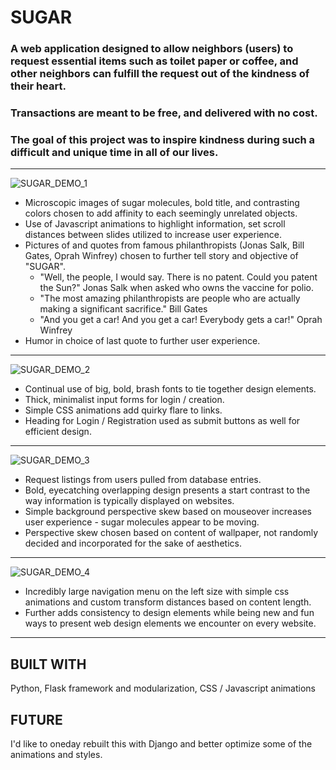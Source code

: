 # SUGAR
### A web application designed to allow neighbors (users) to request essential items such as toilet paper or coffee, and other neighbors can fulfill the request out of the kindness of their heart. 
### Transactions are meant to be free, and delivered with no cost. 
### The goal of this project was to inspire kindness during such a difficult and unique time in all of our lives. 

<hr>

![SUGAR_DEMO_1](https://media.giphy.com/media/gFVUAusUoDWT8sQ7mC/giphy.gif)
- Microscopic images of sugar molecules, bold title, and contrasting colors chosen to add affinity to each seemingly unrelated objects.
- Use of Javascript animations to highlight information, set scroll distances between slides utilized to increase user experience.
- Pictures of and quotes from famous philanthropists (Jonas Salk, Bill Gates, Oprah Winfrey) chosen to further tell story and objective of "SUGAR". 
  - "Well, the people, I would say. There is no patent. Could you patent the Sun?" Jonas Salk when asked who owns the vaccine for polio. 
  - "The most amazing philanthropists are people who are actually making a significant sacrifice." Bill Gates
  - "And you get a car! And you get a car! Everybody gets a car!" Oprah Winfrey
- Humor in choice of last quote to further user experience.

<hr>

![SUGAR_DEMO_2](https://media.giphy.com/media/L0BI4BBa5qTw3xkjG3/giphy.gif)
- Continual use of big, bold, brash fonts to tie together design elements.
- Thick, minimalist input forms for login / creation. 
- Simple CSS animations add quirky flare to links.
- Heading for Login / Registration used as submit buttons as well for efficient design.

<hr>

![SUGAR_DEMO_3](https://media.giphy.com/media/Jp49E3Cnt9oruv0oAH/giphy.gif)
- Request listings from users pulled from database entries.
- Bold, eyecatching overlapping design presents a start contrast to the way information is typically displayed on websites. 
- Simple background perspective skew based on mouseover increases user experience - sugar molecules appear to be moving.
- Perspective skew chosen based on content of wallpaper, not randomly decided and incorporated for the sake of aesthetics.

<hr>

![SUGAR_DEMO_4](https://media.giphy.com/media/hpLFqycCE3eg0m2PhF/giphy.gif)
- Incredibly large navigation menu on the left size with simple css animations and custom transform distances based on content length.
- Further adds consistency to design elements while being new and fun ways to present web design elements we encounter on every website.

<hr>

## BUILT WITH
Python, Flask framework and modularization, CSS / Javascript animations 

## FUTURE
I'd like to oneday rebuilt this with Django and better optimize some of the animations and styles. 
